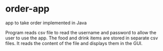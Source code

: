 # order-app
app to take order implemented in Java 


Program reads csv file to read the username and password to allow the user to use the app. The food and drink items are stored in separate csv files. It reads the content of the file and displays them in the GUI.
